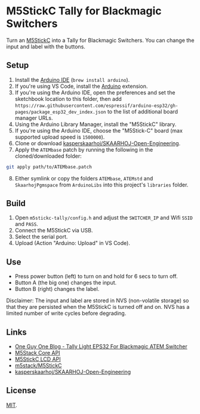 # M5StickC Tally for Blackmagic Switchers

Turn an [M5StickC](https://m5stack.com/products/stick-c) into a Tally for Blackmagic Switchers. You can change the input and label with the buttons.

## Setup

1. Install the [Arduino IDE](https://www.arduino.cc/en/software) (`brew install arduino`).
2. If you're using VS Code, install the [Arduino](https://marketplace.visualstudio.com/items?itemName=vsciot-vscode.vscode-arduino) extension.
3. If you're using the Arduino IDE, open the preferences and set the sketchbook location to this folder, then add `https://raw.githubusercontent.com/espressif/arduino-esp32/gh-pages/package_esp32_dev_index.json` to the list of additional board manager URLs.
4. Using the Arduino Library Manager, install the "M5StickC" library.
5. If you're using the Arduino IDE, choose the "M5Stick-C" board (max supported upload speed is `1500000`).
6. Clone or download [kasperskaarhoj/SKAARHOJ-Open-Engineering](https://github.com/kasperskaarhoj/SKAARHOJ-Open-Engineering).
7. Apply the `ATEMbase` patch by running the following in the cloned/downloaded folder:
```sh
git apply path/to/ATEMbase.patch
```
8. Either symlink or copy the folders `ATEMbase`, `ATEMstd` and `SkaarhojPgmspace` from `ArduinoLibs` into this project's `libraries` folder.


## Build

1. Open `m5stickc-tally/config.h` and adjust the `SWITCHER_IP` and Wifi `SSID` and `PASS`.
2. Connect the M5StickC via USB.
3. Select the serial port.
4. Upload (Action "Arduino: Upload" in VS Code).

## Use

* Press power button (left) to turn on and hold for 6 secs to turn off.
* Button A (the big one) changes the input.
* Button B (right) changes the label.

Disclaimer: The input and label are stored in NVS (non-volatile storage) so that they are persisted when the M5StickC is turned off and on. NVS has a limited number of write cycles before degrading.

## Links

- [One Guy One Blog - Tally Light EPS32 For Blackmagic ATEM Switcher](https://oneguyoneblog.com/2020/06/13/tally-light-esp32-for-blackmagic-atem-switcher/)
- [M5Stack Core API](https://docs.m5stack.com/#/en/arduino/arduino_home_page?id=m5core_api)
- [M5StickC LCD API](https://docs.m5stack.com/#/en/api/lcd_m5stickc)
- [m5stack/M5StickC](https://github.com/m5stack/M5StickC)
- [kasperskaarhoj/SKAARHOJ-Open-Engineering](https://github.com/kasperskaarhoj/SKAARHOJ-Open-Engineering)

## License

[MIT](/license).
